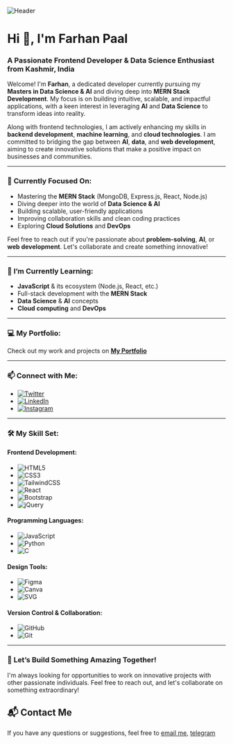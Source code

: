 ![Header](https://pbs.twimg.com/profile_banners/1341819712351608832/1728835871/1500x500)

# Hi 👋, I'm **Farhan Paal**

### A Passionate Frontend Developer & Data Science Enthusiast from Kashmir, India

Welcome! I'm **Farhan**, a dedicated developer currently pursuing my **Masters in Data Science & AI** and diving deep into **MERN Stack Development**. My focus is on building intuitive, scalable, and impactful applications, with a keen interest in leveraging **AI** and **Data Science** to transform ideas into reality.

Along with frontend technologies, I am actively enhancing my skills in **backend development**, **machine learning**, and **cloud technologies**. I am committed to bridging the gap between **AI**, **data**, and **web development**, aiming to create innovative solutions that make a positive impact on businesses and communities.

---

### 🚀 **Currently Focused On:**
- Mastering the **MERN Stack** (MongoDB, Express.js, React, Node.js)
- Diving deeper into the world of **Data Science & AI**
- Building scalable, user-friendly applications
- Improving collaboration skills and clean coding practices
- Exploring **Cloud Solutions** and **DevOps**

Feel free to reach out if you're passionate about **problem-solving**, **AI**, or **web development**. Let's collaborate and create something innovative!

---

### 🌱 **I’m Currently Learning:**
- **JavaScript** & its ecosystem (Node.js, React, etc.)
- Full-stack development with the **MERN Stack**
- **Data Science** & **AI** concepts
- **Cloud computing** and **DevOps**

---

### 💻 **My Portfolio:**  
Check out my work and projects on [**My Portfolio**](https://farhanpaal.netlify.app)

---

### 📫 **Connect with Me:**
- [![Twitter](https://img.shields.io/badge/twitter-%231DA1F2?logo=twitter&logoColor=white&style=for-the-badge)](https://twitter.com/farhanpaal)
- [![LinkedIn](https://img.shields.io/badge/LinkedIn-%230A66C2?logo=linkedin&logoColor=white&style=for-the-badge)](https://linkedin.com/in/farhanpaal)
- [![Instagram](https://img.shields.io/badge/Instagram-%23C13584?logo=instagram&logoColor=white&style=for-the-badge)](https://instagram.com/farhanpaal)

---

### 🛠️ **My Skill Set:**

#### **Frontend Development:**
- ![HTML5](https://img.shields.io/badge/html5-%23E34F26.svg?style=for-the-badge&logo=html5&logoColor=white)
- ![CSS3](https://img.shields.io/badge/css3-%231572B6.svg?style=for-the-badge&logo=css3&logoColor=white)
- ![TailwindCSS](https://img.shields.io/badge/tailwindcss-%2338B2AC.svg?style=for-the-badge&logo=tailwind-css&logoColor=white)
- ![React](https://img.shields.io/badge/react-%2320232a.svg?style=for-the-badge&logo=react&logoColor=%2361DAFB)
- ![Bootstrap](https://img.shields.io/badge/bootstrap-%23563D7C.svg?style=for-the-badge&logo=bootstrap&logoColor=white)
- ![jQuery](https://img.shields.io/badge/jquery-%230769AD.svg?style=for-the-badge&logo=jquery&logoColor=white)

<!-- #### **Backend Development:**
- ![Node.js](https://img.shields.io/badge/node.js-%2343853D.svg?style=for-the-badge&logo=node.js&logoColor=white)
- ![Express.js](https://img.shields.io/badge/express.js-%23404d59.svg?style=for-the-badge&logo=express&logoColor=white)
 -->
#### **Programming Languages:**
- ![JavaScript](https://img.shields.io/badge/javascript-%23F7DF1E.svg?style=for-the-badge&logo=javascript&logoColor=white)
- ![Python](https://img.shields.io/badge/python-%2314354C.svg?style=for-the-badge&logo=python&logoColor=white)
- ![C](https://img.shields.io/badge/c-%2300599C.svg?style=for-the-badge&logo=c&logoColor=white)

#### **Design Tools:**
- ![Figma](https://img.shields.io/badge/figma-%23F24E1E.svg?style=for-the-badge&logo=figma&logoColor=white)
- ![Canva](https://img.shields.io/badge/Canva-%2300C4CC.svg?style=for-the-badge&logo=Canva&logoColor=white)
- ![SVG](https://img.shields.io/badge/SVG-%23FFB13B.svg?style=for-the-badge&logo=svg&logoColor=white)

#### **Version Control & Collaboration:**
- ![GitHub](https://img.shields.io/badge/github-%23121011.svg?style=for-the-badge&logo=github&logoColor=white)
- ![Git](https://img.shields.io/badge/git-%23F1502F.svg?style=for-the-badge&logo=git&logoColor=white)

---

<!-- ### 📊 **My GitHub Stats:**  

![Farhan's GitHub Stats](https://github-readme-stats.vercel.app/api?username=farhanpaal1&show_icons=true&count_private=true&theme=radical)  

### 🔥 **GitHub Streak:**  

[![GitHub Streak](https://github-readme-streak-stats.herokuapp.com/?user=farhanpaal1)](https://git.io/streak-stats) -->


### 🤝 **Let’s Build Something Amazing Together!**
I'm always looking for opportunities to work on innovative projects with other passionate individuals. Feel free to reach out, and let's collaborate on something extraordinary!


## 📬 Contact Me

If you have any questions or suggestions, feel free to [email me](mailto:farhan.12345.pala@gmail.com), [telegram](https://telegram.me/iamvariable)
